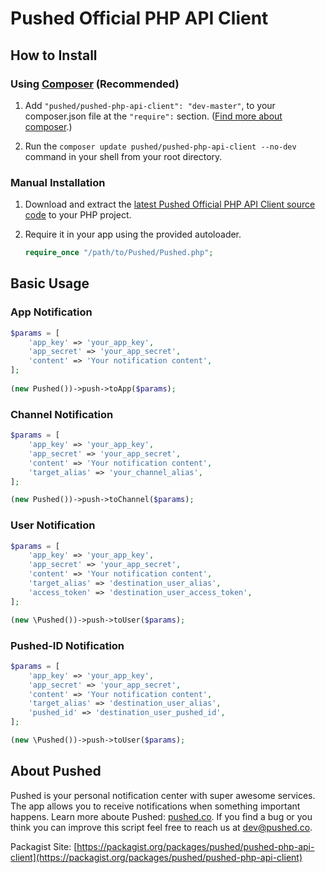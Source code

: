 # Pushed Official PHP API Client

How to Install
--------------

### Using [Composer](http://getcomposer.org/) (Recommended)

1. Add `"pushed/pushed-php-api-client": "dev-master"`, to your composer.json file at the `"require":` section. ([Find more about composer](http://getcomposer.org/).)


2. Run the `composer update pushed/pushed-php-api-client --no-dev` command in your shell from your root directory.

### Manual Installation

1.  Download and extract the [latest Pushed Official PHP API Client source code](https://github.com/pushed/pushed-php-api-client/archive/master.zip)
    to your PHP project.

2.  Require it in your app using the provided autoloader.

    ```php
    require_once "/path/to/Pushed/Pushed.php";
    ```

Basic Usage
--------------

### App Notification

```php
$params = [
	'app_key' => 'your_app_key',
	'app_secret' => 'your_app_secret',
	'content' => 'Your notification content',
];
		
(new Pushed())->push->toApp($params);
```

### Channel Notification

```php
$params = [
	'app_key' => 'your_app_key',
	'app_secret' => 'your_app_secret',
	'content' => 'Your notification content',
	'target_alias' => 'your_channel_alias',
];

(new Pushed())->push->toChannel($params);
```

### User Notification

```php
$params = [
	'app_key' => 'your_app_key',
	'app_secret' => 'your_app_secret',
	'content' => 'Your notification content',
	'target_alias' => 'destination_user_alias',
	'access_token' => 'destination_user_access_token',
];

(new \Pushed())->push->toUser($params);
```

### Pushed-ID Notification

```php
$params = [
	'app_key' => 'your_app_key',
	'app_secret' => 'your_app_secret',
	'content' => 'Your notification content',
	'target_alias' => 'destination_user_alias',
	'pushed_id' => 'destination_user_pushed_id',	
];

(new \Pushed())->push->toUser($params);
```

About Pushed
--------------

Pushed is your personal notification center with super awesome services. The app allows you to receive notifications when something important happens. Learn more aboute Pushed: [pushed.co](https://pushed.co). If you find a bug or you think you can improve this script feel free to reach us at [dev@pushed.co](dev@pushed.co).

Packagist Site: [https://packagist.org/packages/pushed/pushed-php-api-client](https://packagist.org/packages/pushed/pushed-php-api-client)